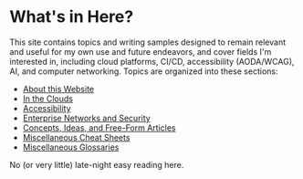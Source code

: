 # What's in Here?

This site contains topics and writing samples designed to remain relevant and useful for my own use and future endeavors, and cover fields I'm interested in, including cloud platforms, CI/CD, accessibility (AODA/WCAG), AI, and computer networking. Topics are organized into these sections:

- [About this Website](../sec_about/index.md)  
- [In the Clouds](../sec_cloud/index.md)  
- [Accessibility](../sec_accss/index.md)  
- [Enterprise Networks and Security](../sec_net-sec/index.md)  
- [Concepts, Ideas, and Free-Form Articles](../sec_freeform/index.md)  
- [Miscellaneous Cheat Sheets](../sec_cheatsheets/index.md)  
- [Miscellaneous Glossaries](../sec_gloss/index.md)  

No (or very little) late-night easy reading here.
